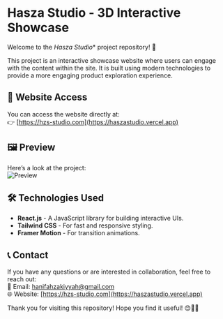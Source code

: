 # Hasza Studio - 3D Interactive Showcase

Welcome to the *Hasza Studio** project repository! 🚀

This project is an interactive showcase website where users can engage with the content within the site. It is built using modern technologies to provide a more engaging product exploration experience.

## 🔗 Website Access

You can access the website directly at:  
👉 [https://hzs-studio.com](https://haszastudio.vercel.app)

## 🖼️ Preview

Here’s a look at the project:  
![Preview](https://haszastudio.vercel.app/skrinsut.png)

## 🛠️ Technologies Used

- **React.js** - A JavaScript library for building interactive UIs.  
- **Tailwind CSS** - For fast and responsive styling.  
- **Framer Motion** - For transition animations.

## 📞 Contact

If you have any questions or are interested in collaboration, feel free to reach out:  
📧 Email: hanifahzakiyyah@gmail.com  
🌐 Website: [https://hzs-studio.com](https://haszastudio.vercel.app)

Thank you for visiting this repository! Hope you find it useful! 😊🎨🚀
